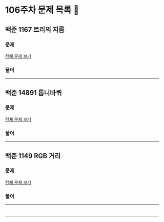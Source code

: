 # 106주차 문제 목록 📝

## 백준 1167 트리의 지름

### 문제

[전체 문제 보기](https://www.acmicpc.net/problem/1167)    

### 풀이

___

## 백준 14891 톱니바퀴

### 문제

[전체 문제 보기](https://www.acmicpc.net/problem/14891)

### 풀이

___

## 백준 1149 RGB 거리

### 문제

[전체 문제 보기](https://www.acmicpc.net/problem/1149)

### 풀이

___

# 

___
